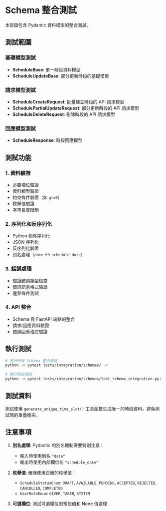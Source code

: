 # Schema 整合測試

本目錄包含 Pydantic 資料模型的整合測試。

## 測試範圍

### 基礎模型測試

- **ScheduleBase**: 單一時段資料模型
- **ScheduleUpdateBase**: 部分更新時段的基礎模型

### 請求模型測試

- **ScheduleCreateRequest**: 批量建立時段的 API 請求模型
- **SchedulePartialUpdateRequest**: 部分更新時段的 API 請求模型
- **ScheduleDeleteRequest**: 刪除時段的 API 請求模型

### 回應模型測試

- **ScheduleResponse**: 時段回應模型

## 測試功能

### 1. 資料驗證

- 必要欄位驗證
- 資料類型驗證
- 約束條件驗證（如 `gt=0`）
- 枚舉值驗證
- 字串長度限制

### 2. 序列化和反序列化

- Python 物件序列化
- JSON 序列化
- 反序列化驗證
- 別名處理（`date` ↔ `schedule_date`）

### 3. 錯誤處理

- 驗證錯誤類型檢查
- 錯誤訊息格式驗證
- 邊界條件測試

### 4. API 整合

- Schema 與 FastAPI 端點的整合
- 請求/回應資料驗證
- 錯誤回應格式驗證

## 執行測試

```bash
# 執行所有 Schema 整合測試
python -m pytest tests/integration/schemas/ -v

# 執行特定測試
python -m pytest tests/integration/schemas/test_schema_integration.py::TestScheduleSchemaIntegration::test_schedule_base_validation_success -v
```

## 測試資料

測試使用 `generate_unique_time_slot()` 工具函數生成唯一的時段資料，避免測試間的重疊衝突。

## 注意事項

1. **別名處理**: Pydantic 的別名機制需要特別注意：

   - 輸入時使用別名 `"date"`
   - 輸出時使用內部欄位名 `"schedule_date"`

2. **枚舉值**: 確保使用正確的枚舉值：

   - `ScheduleStatusEnum`: `DRAFT`, `AVAILABLE`, `PENDING`, `ACCEPTED`, `REJECTED`, `CANCELLED`, `COMPLETED`
   - `UserRoleEnum`: `GIVER`, `TAKER`, `SYSTEM`

3. **可選欄位**: 測試可選欄位的預設值和 None 值處理
